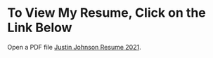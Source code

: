 <html>
  <head>
  </head>
  <body>
    <h1>To View My Resume, Click on the Link Below</h1>
    <p>Open a PDF file <a href="https://github.com/jjustin1/http://jjustin1.githubresume.io/Justin%20Johnson%20Github%20Resume.pdf">Justin Johnson Resume 2021</a>.</p>
  </body>
</html>
